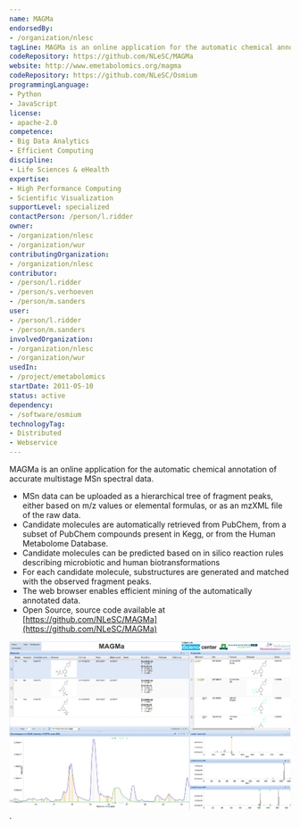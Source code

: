 ```yaml
---
name: MAGMa
endorsedBy:
- /organization/nlesc
tagLine: MAGMa is an online application for the automatic chemical annotation of accurate multistage MSn spectral data.
codeRepository: https://github.com/NLeSC/MAGMa
website: http://www.emetabolomics.org/magma
codeRepository: https://github.com/NLeSC/Osmium
programmingLanguage:
- Python
- JavaScript
license:
- apache-2.0
competence:
- Big Data Analytics
- Efficient Computing
discipline:
- Life Sciences & eHealth
expertise:
- High Performance Computing
- Scientific Visualization
supportLevel: specialized
contactPerson: /person/l.ridder
owner:
- /organization/nlesc
- /organization/wur
contributingOrganization:
- /organization/nlesc
contributor:
- /person/l.ridder
- /person/s.verhoeven
- /person/m.sanders
user:
- /person/l.ridder
- /person/m.sanders
involvedOrganization:
- /organization/nlesc
- /organization/wur
usedIn:
- /project/emetabolomics
startDate: 2011-05-10
status: active
dependency:
- /software/osmium
technologyTag:
- Distributed
- Webservice
---
```

MAGMa is an online application for the automatic chemical annotation of accurate multistage MSn spectral data.

- MSn data can be uploaded as a hierarchical tree of fragment peaks, either based on m/z values or elemental formulas, or as an mzXML file of the raw data.
- Candidate molecules are automatically retrieved from PubChem, from a subset of PubChem compounds present in Kegg, or from the Human Metabolome Database.
- Candidate molecules can be predicted based on in silico reaction rules describing microbiotic and human biotransformations
- For each candidate molecule, substructures are generated and matched with the observed fragment peaks.
- The web browser enables efficient mining of the automatically annotated data.
- Open Source, source code available at [https://github.com/NLeSC/MAGMa](https://github.com/NLeSC/MAGMa)

![screenshot](https://github.com/NLeSC/MAGMa/raw/master/web/magmaweb/static/img/metabolites.png "Screenshot of web application").
